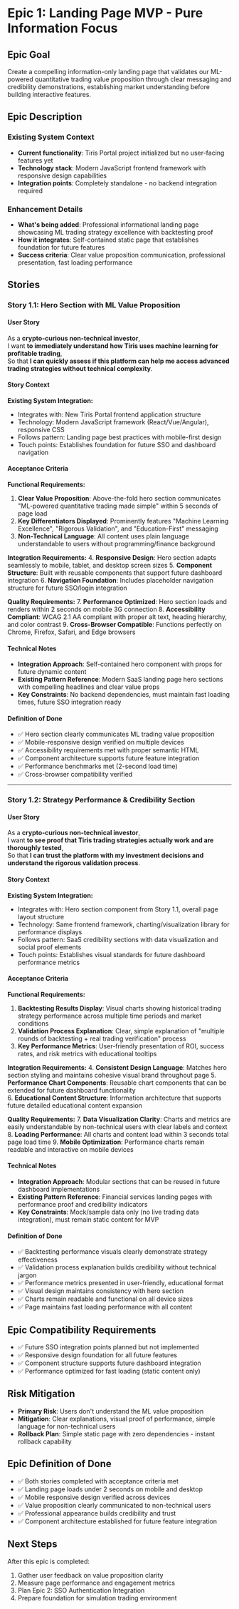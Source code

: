 # Epic 1: Landing Page MVP - Pure Information Focus

## Epic Goal
Create a compelling information-only landing page that validates our ML-powered quantitative trading value proposition through clear messaging and credibility demonstrations, establishing market understanding before building interactive features.

## Epic Description

### Existing System Context
- **Current functionality**: Tiris Portal project initialized but no user-facing features yet
- **Technology stack**: Modern JavaScript frontend framework with responsive design capabilities  
- **Integration points**: Completely standalone - no backend integration required

### Enhancement Details
- **What's being added**: Professional informational landing page showcasing ML trading strategy excellence with backtesting proof
- **How it integrates**: Self-contained static page that establishes foundation for future features  
- **Success criteria**: Clear value proposition communication, professional presentation, fast loading performance

## Stories

### Story 1.1: Hero Section with ML Value Proposition

#### User Story
As a **crypto-curious non-technical investor**,  
I want **to immediately understand how Tiris uses machine learning for profitable trading**,  
So that **I can quickly assess if this platform can help me access advanced trading strategies without technical complexity**.

#### Story Context

**Existing System Integration:**
- Integrates with: New Tiris Portal frontend application structure
- Technology: Modern JavaScript framework (React/Vue/Angular), responsive CSS
- Follows pattern: Landing page best practices with mobile-first design
- Touch points: Establishes foundation for future SSO and dashboard navigation

#### Acceptance Criteria

**Functional Requirements:**
1. **Clear Value Proposition**: Above-the-fold hero section communicates "ML-powered quantitative trading made simple" within 5 seconds of page load
2. **Key Differentiators Displayed**: Prominently features "Machine Learning Excellence", "Rigorous Validation", and "Education-First" messaging
3. **Non-Technical Language**: All content uses plain language understandable to users without programming/finance background

**Integration Requirements:**
4. **Responsive Design**: Hero section adapts seamlessly to mobile, tablet, and desktop screen sizes
5. **Component Structure**: Built with reusable components that support future dashboard integration
6. **Navigation Foundation**: Includes placeholder navigation structure for future SSO/login integration

**Quality Requirements:**
7. **Performance Optimized**: Hero section loads and renders within 2 seconds on mobile 3G connection
8. **Accessibility Compliant**: WCAG 2.1 AA compliant with proper alt text, heading hierarchy, and color contrast
9. **Cross-Browser Compatible**: Functions perfectly on Chrome, Firefox, Safari, and Edge browsers

#### Technical Notes
- **Integration Approach**: Self-contained hero component with props for future dynamic content
- **Existing Pattern Reference**: Modern SaaS landing page hero sections with compelling headlines and clear value props
- **Key Constraints**: No backend dependencies, must maintain fast loading times, future SSO integration ready

#### Definition of Done
- ✅ Hero section clearly communicates ML trading value proposition
- ✅ Mobile-responsive design verified on multiple devices  
- ✅ Accessibility requirements met with proper semantic HTML
- ✅ Component architecture supports future feature integration
- ✅ Performance benchmarks met (2-second load time)
- ✅ Cross-browser compatibility verified

---

### Story 1.2: Strategy Performance & Credibility Section

#### User Story
As a **crypto-curious non-technical investor**,  
I want **to see proof that Tiris trading strategies actually work and are thoroughly tested**,  
So that **I can trust the platform with my investment decisions and understand the rigorous validation process**.

#### Story Context

**Existing System Integration:**
- Integrates with: Hero section component from Story 1.1, overall page layout structure
- Technology: Same frontend framework, charting/visualization library for performance displays
- Follows pattern: SaaS credibility sections with data visualization and social proof elements
- Touch points: Establishes visual standards for future dashboard performance metrics

#### Acceptance Criteria

**Functional Requirements:**
1. **Backtesting Results Display**: Visual charts showing historical trading strategy performance across multiple time periods and market conditions
2. **Validation Process Explanation**: Clear, simple explanation of "multiple rounds of backtesting + real trading verification" process
3. **Key Performance Metrics**: User-friendly presentation of ROI, success rates, and risk metrics with educational tooltips

**Integration Requirements:**
4. **Consistent Design Language**: Matches hero section styling and maintains cohesive visual brand throughout page
5. **Performance Chart Components**: Reusable chart components that can be extended for future dashboard functionality  
6. **Educational Content Structure**: Information architecture that supports future detailed educational content expansion

**Quality Requirements:**
7. **Data Visualization Clarity**: Charts and metrics are easily understandable by non-technical users with clear labels and context
8. **Loading Performance**: All charts and content load within 3 seconds total page load time
9. **Mobile Optimization**: Performance charts remain readable and interactive on mobile devices

#### Technical Notes
- **Integration Approach**: Modular sections that can be reused in future dashboard implementations
- **Existing Pattern Reference**: Financial services landing pages with performance proof and credibility indicators  
- **Key Constraints**: Mock/sample data only (no live trading data integration), must remain static content for MVP

#### Definition of Done
- ✅ Backtesting performance visuals clearly demonstrate strategy effectiveness
- ✅ Validation process explanation builds credibility without technical jargon
- ✅ Performance metrics presented in user-friendly, educational format
- ✅ Visual design maintains consistency with hero section
- ✅ Charts remain readable and functional on all device sizes
- ✅ Page maintains fast loading performance with all content

## Epic Compatibility Requirements
- ✅ Future SSO integration points planned but not implemented
- ✅ Responsive design foundation for all future features
- ✅ Component structure supports future dashboard integration  
- ✅ Performance optimized for fast loading (static content only)

## Risk Mitigation
- **Primary Risk**: Users don't understand the ML value proposition  
- **Mitigation**: Clear explanations, visual proof of performance, simple language for non-technical users
- **Rollback Plan**: Simple static page with zero dependencies - instant rollback capability

## Epic Definition of Done
- ✅ Both stories completed with acceptance criteria met
- ✅ Landing page loads under 2 seconds on mobile and desktop
- ✅ Mobile responsive design verified across devices  
- ✅ Value proposition clearly communicated to non-technical users
- ✅ Professional appearance builds credibility and trust
- ✅ Component architecture established for future feature integration

## Next Steps
After this epic is completed:
1. Gather user feedback on value proposition clarity
2. Measure page performance and engagement metrics
3. Plan Epic 2: SSO Authentication Integration
4. Prepare foundation for simulation trading environment